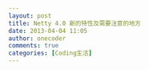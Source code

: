 ```yaml
---
layout: post
title: Netty 4.0 新的特性及需要注意的地方
date: 2013-04-04 11:05
author: onecoder
comments: true
categories: [Coding生活]
---
```


